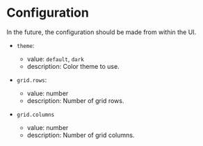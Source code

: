 # Configuration

In the future, the configuration should be made from within the UI.

- `theme`:
  - value: `default`, `dark`
  - description: Color theme to use.

- `grid.rows`:
  - value: number
  - description: Number of grid rows.

- `grid.columns`
  - value: number
  - description: Number of grid columns.
